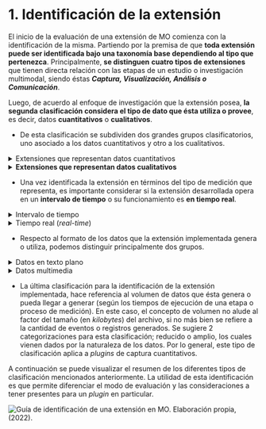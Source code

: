 # 1. Identificación de la extensión

El inicio de la evaluación de una extensión de MO comienza con la identificación de la misma. Partiendo por la premisa de que **toda extensión puede ser identificada bajo una taxonomía base dependiendo al tipo que pertenezca**. Principalmente, **se distinguen** **cuatro tipos de extensiones** que tienen directa relación con las etapas de un estudio o investigación multimodal, siendo éstas _**Captura, Visualización, Análisis o Comunicación**_.



Luego, de acuerdo al enfoque de investigación que la extensión posea, **la segunda clasificación considera el tipo de dato que ésta utiliza o provee**, es decir, datos **cuantitativos** o **cualitativos**.

* De esta clasificación se subdividen dos grandes grupos clasificatorios, uno asociado a los datos cuantitativos y otro a los cualitativos.

<details>

<summary>Extensiones que representan datos cuantitativos</summary>

* **Extensiones discretas:** Capturan, reciben (como entrada) o analizan eventos que ocurren en un determinado momento. Por ejemplo, la extensión de captura de teclado es discreta debido a que, un evento a considerar son los keystrokes (o pulsaciones de teclas), en donde, los datos son capturados cuando ocurre este evento, es decir, una pulsación de tecla.

<!---->

* **Extensiones contínuas:** Capturan, reciben o analizan eventos constantemente, es decir, se pretende (teóricamente) tener una tasa de datos contínua. A modo de ejemplo, dentro de este grupo se encuentran plugins de captura o visualización de video, señal cerebral y fisiológica, entre otros.

</details>

<details>

<summary><strong>Extensiones que representan datos cualitativos</strong></summary>

* **Extensiones nominales: Representan categorías o items, en donde no se considera un orden específico de los datos.**

<!---->

* **Extensiones ordinales:** Permiten la representación de los datos en categorías bajo un orden jerárquico, de tal manera de poder agrupar objetos o individuos en un estudio.

</details>



* Una vez identificada la extensión en términos del tipo de medición que representa, es importante considerar si la extensión desarrollada opera en un **intervalo de tiempo** o su funcionamiento es **en tiempo real**.

<details>

<summary>Intervalo de tiempo</summary>

Capturan, reciben o analizan datos en un tiempo definido por el investigador o persona a cargo del estudio y una vez finalizado el proceso (medición, representación o análisis) disponibilizan los datos para su uso.

</details>

<details>

<summary>Tiempo real (<em>real-time</em>)</summary>

Capturan o reciben información en tiempo real, es decir, disponibilizan los datos al mismo momento en que son capturados o recibidos. Por ejemplo, algunas extensiones del módulo de comunicación que fueron adaptadas para ser transmisibles y enviar información en tiempo real.

</details>



* Respecto al formato de los datos que la extensión implementada genera o utiliza, podemos distinguir principalmente dos grupos.

<details>

<summary>Datos en texto plano</summary>

Extensiones que reciben o reportan los resultados de un proceso de medición o análisis, a través de un archivo en formato de texto simple, es decir, formado por únicamente por carácteres. Dicho formato es comparable a archivos de registro (también denominados log), es definido por el desarrollador y coincide con el formato de entrada, por ejemplo, de extensiones del módulo de visualización.

</details>

<details>

<summary>Datos multimedia</summary>

Extensiones que utilizan o entregan los resultados de un proceso de medición a través de un archivo en formato multimedia, es decir, aquel archivo que hace uso de diferentes medios para presentar la información, tales como texto, imágenes, videos, audios o sonidos, principalmente.

</details>



* La última clasificación para la identificación de la extensión implementada, hace referencia al volumen de datos que ésta genera o pueda llegar a generar (según los tiempos de ejecución de una etapa o proceso de medición). En este caso, el concepto de volumen no alude al factor del tamaño (en _kilobytes_) del archivo, si no más bien se refiere a la cantidad de eventos o registros generados. Se sugiere 2 categorizaciones para esta clasificación; reducido o amplio, los cuales vienen dados por la naturaleza de los datos. Por lo general, este tipo de clasificación aplica a _plugins_ de captura cuantitativos.



A continuación se puede visualizar el resumen de los diferentes tipos de clasificación mencionados anteriormente. La utilidad de esta identificación es que permite diferenciar el modo de evaluación y las consideraciones a tener presentes para un _plugin_ en particular.



![Guía de identificación de una extensión en MO.
Elaboración propia, (2022).](../.gitbook/assets/id\_ext.png)
